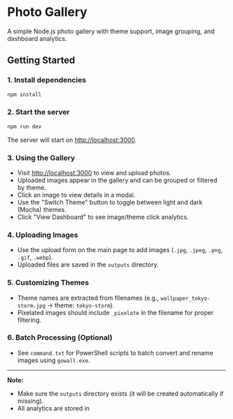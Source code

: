 # Photo Gallery

A simple Node.js photo gallery with theme support, image grouping, and dashboard analytics.

## Getting Started

### 1. Install dependencies

```bash
npm install
```

### 2. Start the server

```bash
npm run dev
```

The server will start on [http://localhost:3000](http://localhost:3000).

### 3. Using the Gallery

- Visit [http://localhost:3000](http://localhost:3000) to view and upload photos.
- Uploaded images appear in the gallery and can be grouped or filtered by theme.
- Click an image to view details in a modal.
- Use the "Switch Theme" button to toggle between light and dark (Mocha) themes.
- Click "View Dashboard" to see image/theme click analytics.

### 4. Uploading Images

- Use the upload form on the main page to add images (`.jpg`, `.jpeg`, `.png`, `.gif`, `.webp`).
- Uploaded files are saved in the `outputs` directory.

### 5. Customizing Themes

- Theme names are extracted from filenames (e.g., `wallpaper_tokyo-storm.jpg` → theme: `tokyo-storm`).
- Pixelated images should include `_pixelate` in the filename for proper filtering.

### 6. Batch Processing (Optional)

- See `command.txt` for PowerShell scripts to batch convert and rename images using `gowall.exe`.

---

**Note:**

- Make sure the `outputs` directory exists (it will be created automatically if missing).
- All analytics are stored in
